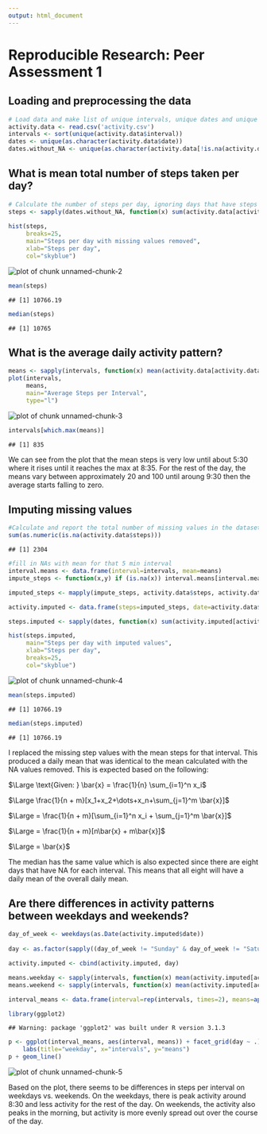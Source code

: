 ```yaml
---
output: html_document
---
```

# Reproducible Research: Peer Assessment 1


## Loading and preprocessing the data

```r
# Load data and make list of unique intervals, unique dates and unique dates that have at least one non-NA value
activity.data <- read.csv('activity.csv')
intervals <- sort(unique(activity.data$interval))
dates <- unique(as.character(activity.data$date))
dates.without_NA <- unique(as.character(activity.data[!is.na(activity.data$steps),]$date))
```


## What is mean total number of steps taken per day?

```r
# Calculate the number of steps per day, ignoring days that have steps = NA for all intervals
steps <- sapply(dates.without_NA, function(x) sum(activity.data[activity.data$date == x,]$steps, na.rm=TRUE))
 
hist(steps, 
     breaks=25,
     main="Steps per day with missing values removed",
     xlab="Steps per day",     
     col="skyblue")
```

![plot of chunk unnamed-chunk-2](figure/unnamed-chunk-2-1.png) 

```r
mean(steps)
```

```
## [1] 10766.19
```

```r
median(steps)
```

```
## [1] 10765
```


## What is the average daily activity pattern?


```r
means <- sapply(intervals, function(x) mean(activity.data[activity.data$interval == x,]$steps, na.rm=TRUE))
plot(intervals, 
     means,
     main="Average Steps per Interval",
     type="l")
```

![plot of chunk unnamed-chunk-3](figure/unnamed-chunk-3-1.png) 

```r
intervals[which.max(means)]
```

```
## [1] 835
```

We can see from the plot that the mean steps is very low until about 5:30 where it rises until it reaches the max at 8:35. For the rest of the day, the means vary between approximately 20 and 100 until 
aroung 9:30 then the average starts falling to zero.

## Imputing missing values

```r
#Calculate and report the total number of missing values in the dataset
sum(as.numeric(is.na(activity.data$steps)))
```

```
## [1] 2304
```

```r
#fill in NAs with mean for that 5 min interval
interval.means <- data.frame(interval=intervals, mean=means)
impute_steps <- function(x,y) if (is.na(x)) interval.means[interval.means$interval == y,"mean"] else x

imputed_steps <- mapply(impute_steps, activity.data$steps, activity.data$interval)

activity.imputed <- data.frame(steps=imputed_steps, date=activity.data$date, interval=activity.data$interval)

steps.imputed <- sapply(dates, function(x) sum(activity.imputed[activity.imputed$date == x,]$steps))

hist(steps.imputed,
     main="Steps per day with imputed values",
     xlab="Steps per day",
     breaks=25,
     col="skyblue")
```

![plot of chunk unnamed-chunk-4](figure/unnamed-chunk-4-1.png) 

```r
mean(steps.imputed)
```

```
## [1] 10766.19
```

```r
median(steps.imputed)
```

```
## [1] 10766.19
```

I replaced the missing step values with the mean steps for that interval. This produced a daily mean that was identical to the mean calculated with the NA values removed. This is expected based on the following:

$\Large \text{Given: } \bar{x} = \frac{1}{n} \sum_{i=1}^n x_i$

$\Large \frac{1}{n + m}[x_1+x_2+\dots+x_n+\sum_{j=1}^m \bar{x}]$

$\Large = \frac{1}{n + m}[\sum_{i=1}^n x_i + \sum_{j=1}^m \bar{x}]$

$\Large = \frac{1}{n + m}[n\bar{x} + m\bar{x}]$

$\Large = \bar{x}$

The median has the same value which is also expected since there are eight days that have NA for each interval. This means that all eight will have a daily mean of the overall daily mean. 

## Are there differences in activity patterns between weekdays and weekends?


```r
day_of_week <- weekdays(as.Date(activity.imputed$date))
     
day <- as.factor(sapply((day_of_week != "Sunday" & day_of_week != "Saturday"), function(x) if (x) "weekday" else "weekend"))

activity.imputed <- cbind(activity.imputed, day)

means.weekday <- sapply(intervals, function(x) mean(activity.imputed[activity.imputed$interval == x & activity.imputed$day == 'weekday',]$steps))
means.weekend <- sapply(intervals, function(x) mean(activity.imputed[activity.imputed$interval == x & activity.imputed$day == 'weekend',]$steps))

interval_means <- data.frame(interval=rep(intervals, times=2), means=append(means.weekday, means.weekend), day=as.factor(rep(c("weekday", "weekend"), each=length(intervals))))

library(ggplot2)
```

```
## Warning: package 'ggplot2' was built under R version 3.1.3
```

```r
p <- ggplot(interval_means, aes(interval, means)) + facet_grid(day ~ .) +
    labs(title="weekday", x="intervals", y="means") 
p + geom_line()
```

![plot of chunk unnamed-chunk-5](figure/unnamed-chunk-5-1.png) 

Based on the plot, there seems to be differences in steps per interval on weekdays vs. weekends. On the weekdays, there is peak activity around 8:30 and less activity for the rest of the day. On weekends, the activity also peaks in the morning, but activity is more evenly spread out over the course of the day. 




